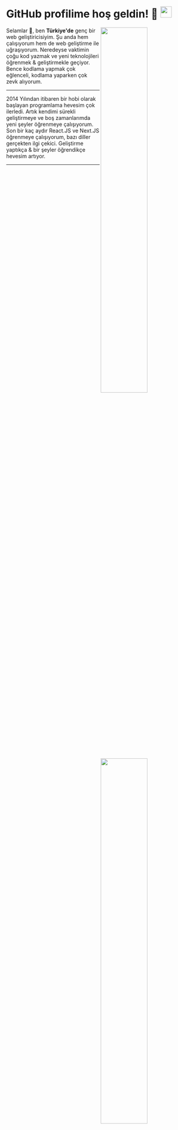 <h1>GitHub profilime hoş geldin! 👀 <img src="https://media.giphy.com/media/Q7LHmoFwVP6Yc1swZs/giphy.gif" height="30px"></h1>

<div class="list-images" style="border-left: 1px solid #fff;">
<img width="50%" align="right" src="https://github-readme-stats.vercel.app/api?username=uyg4rugurlu&count_private=true&show_icons=true&theme=tokyonight&hide_border=true&include_all_commits=true">
<img width="50%" height="1px" align="right" src="https://i.imgur.com/DkKayja.png">
<img width="50%" align="right" src="https://github-readme-stats.vercel.app/api/top-langs/?username=uyg4rugurlu&theme=tokyonight&hide_border=true&layout=compact">
</div>

Selamlar 👋, ben **Türkiye'de** genç bir web geliştiricisiyim. Şu anda hem çalışıyorum hem de web geliştirme ile uğraşıyorum. Neredeyse vaktimin çoğu kod yazmak ve yeni teknolojileri öğrenmek & geliştirmekle geçiyor. Bence kodlama yapmak çok eğlenceli, kodlama yaparken çok zevk alıyorum.

---

2014 Yılından itibaren bir hobi olarak başlayan programlama hevesim çok ilerledi. Artık kendimi sürekli geliştirmeye ve boş zamanlarımda yeni şeyler öğrenmeye çalışıyorum. Son bir kaç aydır React.JS ve Next.JS öğrenmeye çalışıyorum, bazı diller gerçekten ilgi çekici. Geliştirme yaptıkça & bir şeyler öğrendikçe hevesim artıyor.

---
